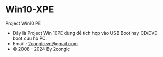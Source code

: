 # Win10-XPE
  Project Win10 PE
* Đây là Project Win 10PE  dùng để tích hợp vào USB Boot hay CD/DVD boot cứu hộ PC.
* Email : 2conglc.vn@gmail.com
* © 2008 - 2024 By 2conglc
